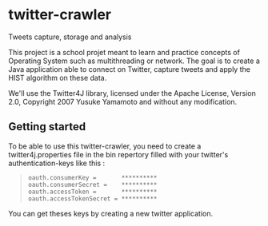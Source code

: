 # twitter-crawler
Tweets capture, storage and analysis

This project is a school projet meant to learn and practice concepts of Operating System such as multithreading or network.
The goal is to create a Java application able to connect on Twitter, capture tweets and apply the HIST algorithm on these data.

We'll use the Twitter4J library, licensed under the Apache License, Version 2.0, Copyright 2007 Yusuke Yamamoto and without any modification.

## Getting started
To be able to use this twitter-crawler, you need to create a twitter4j.properties file in the bin repertory filled with your twitter's authentication-keys like this :

>`oauth.consumerKey =       **********`<br>
>`oauth.consumerSecret =    **********`<br>
>`oauth.accessToken =       **********`<br>
>`oauth.accessTokenSecret = **********`<br>

You can get theses keys by creating a new twitter application.

